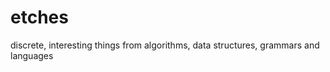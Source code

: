 etches
======

discrete, interesting things from algorithms, data structures, grammars and languages
